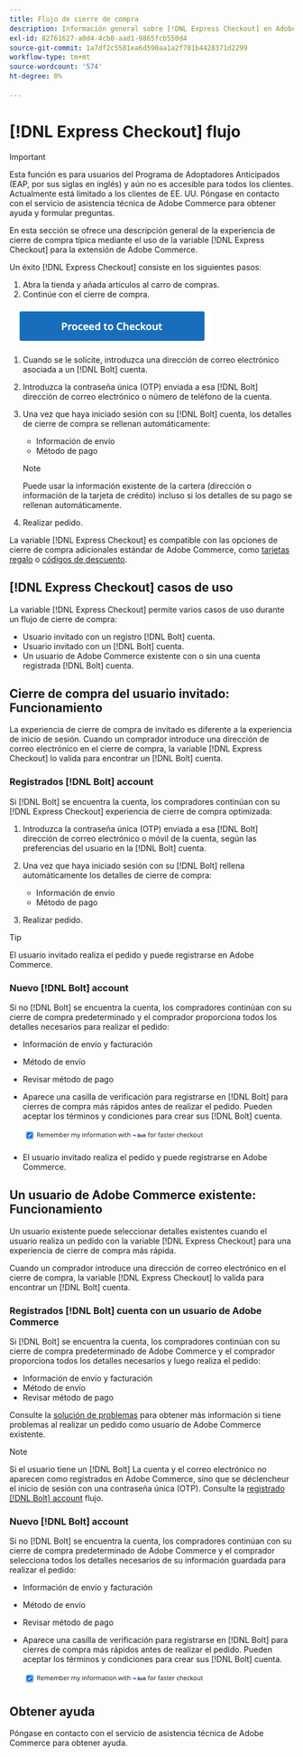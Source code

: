 ```yaml
---
title: Flujo de cierre de compra
description: Información general sobre [!DNL Express Checkout] en Adobe Commerce.
exl-id: 82761627-a0d4-4cb0-aad1-9865fcb550d4
source-git-commit: 1a7df2c5581ea6d590aa1a2f701b4428371d2299
workflow-type: tm+mt
source-wordcount: '574'
ht-degree: 0%

---
```


# [!DNL Express Checkout] flujo

>[!IMPORTANT]
>
> Esta función es para usuarios del Programa de Adoptadores Anticipados (EAP, por sus siglas en inglés) y aún no es accesible para todos los clientes. Actualmente está limitado a los clientes de EE. UU. Póngase en contacto con el servicio de asistencia técnica de Adobe Commerce para obtener ayuda y formular preguntas.

En esta sección se ofrece una descripción general de la experiencia de cierre de compra típica mediante el uso de la variable [!DNL Express Checkout] para la extensión de Adobe Commerce.

Un éxito [!DNL Express Checkout] consiste en los siguientes pasos:

1. Abra la tienda y añada artículos al carro de compras.
1. Continúe con el cierre de compra.

![Cierre de compra](assets/proceed-checkout.png)

1. Cuando se le solicite, introduzca una dirección de correo electrónico asociada a un [!DNL Bolt] cuenta.
1. Introduzca la contraseña única (OTP) enviada a esa [!DNL Bolt] dirección de correo electrónico o número de teléfono de la cuenta.
1. Una vez que haya iniciado sesión con su [!DNL Bolt] cuenta, los detalles de cierre de compra se rellenan automáticamente:

   - Información de envío
   - Método de pago

   >[!NOTE]
   >
   > Puede usar la información existente de la cartera (dirección o información de la tarjeta de crédito) incluso si los detalles de su pago se rellenan automáticamente.

1. Realizar pedido.

La variable [!DNL Express Checkout] es compatible con las opciones de cierre de compra adicionales estándar de Adobe Commerce, como [tarjetas regalo](https://docs.magento.com/user-guide/catalog/product-gift-card.html) o [códigos de descuento](https://docs.magento.com/user-guide/marketing/price-rules-cart-coupon.html).

## [!DNL Express Checkout] casos de uso

La variable [!DNL Express Checkout] permite varios casos de uso durante un flujo de cierre de compra:

- Usuario invitado con un registro [!DNL Bolt] cuenta.
- Usuario invitado con un [!DNL Bolt] cuenta.
- Un usuario de Adobe Commerce existente con o sin una cuenta registrada [!DNL Bolt] cuenta.

## Cierre de compra del usuario invitado: Funcionamiento

La experiencia de cierre de compra de invitado es diferente a la experiencia de inicio de sesión. Cuando un comprador introduce una dirección de correo electrónico en el cierre de compra, la variable [!DNL Express Checkout] lo valida para encontrar un [!DNL Bolt] cuenta.

### Registrados [!DNL Bolt] account

Si [!DNL Bolt] se encuentra la cuenta, los compradores continúan con su [!DNL Express Checkout] experiencia de cierre de compra optimizada:

1. Introduzca la contraseña única (OTP) enviada a esa [!DNL Bolt] dirección de correo electrónico o móvil de la cuenta, según las preferencias del usuario en la [!DNL Bolt] cuenta.
1. Una vez que haya iniciado sesión con su [!DNL Bolt] rellena automáticamente los detalles de cierre de compra:

   - Información de envío
   - Método de pago

1. Realizar pedido.

>[!TIP]
>
> El usuario invitado realiza el pedido y puede registrarse en Adobe Commerce.

### Nuevo [!DNL Bolt] account

Si no [!DNL Bolt] se encuentra la cuenta, los compradores continúan con su cierre de compra predeterminado y el comprador proporciona todos los detalles necesarios para realizar el pedido:

- Información de envío y facturación
- Método de envío
- Revisar método de pago
- Aparece una casilla de verificación para registrarse en [!DNL Bolt] para cierres de compra más rápidos antes de realizar el pedido. Pueden aceptar los términos y condiciones para crear sus [!DNL Bolt] cuenta.

   ![Recordar [!DNL Bolt]](assets/checked-bolt.png)

- El usuario invitado realiza el pedido y puede registrarse en Adobe Commerce.

## Un usuario de Adobe Commerce existente: Funcionamiento

Un usuario existente puede seleccionar detalles existentes cuando el usuario realiza un pedido con la variable [!DNL Express Checkout] para una experiencia de cierre de compra más rápida.

Cuando un comprador introduce una dirección de correo electrónico en el cierre de compra, la variable [!DNL Express Checkout] lo valida para encontrar un [!DNL Bolt] cuenta.

### Registrados [!DNL Bolt] cuenta con un usuario de Adobe Commerce

Si [!DNL Bolt] se encuentra la cuenta, los compradores continúan con su cierre de compra predeterminado de Adobe Commerce y el comprador proporciona todos los detalles necesarios y luego realiza el pedido:

- Información de envío y facturación
- Método de envío
- Revisar método de pago

Consulte la [solución de problemas](../express-checkout/troubleshooting.md) para obtener más información si tiene problemas al realizar un pedido como usuario de Adobe Commerce existente.

>[!NOTE]
>
> Si el usuario tiene un [!DNL Bolt] La cuenta y el correo electrónico no aparecen como registrados en Adobe Commerce, sino que se déclencheur el inicio de sesión con una contraseña única (OTP). Consulte la [registrado [!DNL Bolt] account](#registered-bolt-account) flujo.

### Nuevo [!DNL Bolt] account

Si no [!DNL Bolt] se encuentra la cuenta, los compradores continúan con su cierre de compra predeterminado de Adobe Commerce y el comprador selecciona todos los detalles necesarios de su información guardada para realizar el pedido:

- Información de envío y facturación
- Método de envío
- Revisar método de pago
- Aparece una casilla de verificación para registrarse en [!DNL Bolt] para cierres de compra más rápidos antes de realizar el pedido. Pueden aceptar los términos y condiciones para crear sus [!DNL Bolt] cuenta.

   ![Recordar [!DNL Bolt]](assets/checked-bolt.png)

## Obtener ayuda

Póngase en contacto con el servicio de asistencia técnica de Adobe Commerce para obtener ayuda.
